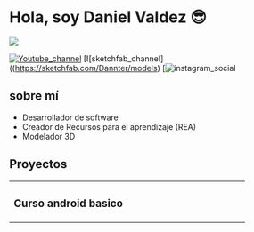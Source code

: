 <div aling="center">
<h1 aling="center">Hola, soy Daniel Valdez 😎 </h1>
</div>
<img src="https://cdn.discordapp.com/attachments/1272630507263492199/1341404883462656010/Frame_30_1.png?ex=67b5e026&is=67b48ea6&hm=707708a10d0dc76029444306201f30c957651e771fb59cfc4e3bbdeca6291702&">

[![Youtube_channel](https://img.shields.io/youtube/channel/UCIegha1vatSR2K4rfcdNR?style=social)](https://www.youtube.com/@Dannter)
[![sketchfab_channel]((https://sketchfab.com/Dannter/models)
[![instagram_social](instagram.com/dannter_3d)


## sobre mí

- Desarrollador de software
- Creador de Recursos para el aprendizaje (REA)
- Modelador 3D


## Proyectos

<table>
<tr>

<td width = "50%">

<h3 aling="center">Curso android basico </h3>


  
</tr>



  
</table>
